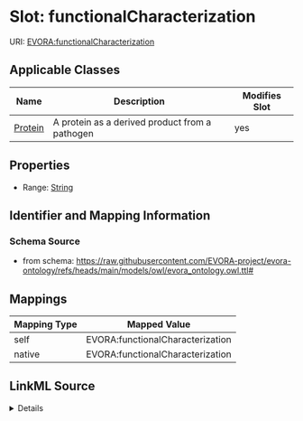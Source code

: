 

# Slot: functionalCharacterization



URI: [EVORA:functionalCharacterization](https://raw.githubusercontent.com/EVORA-project/evora-ontology/refs/heads/main/models/owl/evora_ontology.owl.ttl#functionalCharacterization)



<!-- no inheritance hierarchy -->





## Applicable Classes

| Name | Description | Modifies Slot |
| --- | --- | --- |
| [Protein](Protein.md) | A protein as a derived product from a pathogen |  yes  |







## Properties

* Range: [String](String.md)





## Identifier and Mapping Information







### Schema Source


* from schema: https://raw.githubusercontent.com/EVORA-project/evora-ontology/refs/heads/main/models/owl/evora_ontology.owl.ttl#




## Mappings

| Mapping Type | Mapped Value |
| ---  | ---  |
| self | EVORA:functionalCharacterization |
| native | EVORA:functionalCharacterization |




## LinkML Source

<details>
```yaml
name: functionalCharacterization
from_schema: https://raw.githubusercontent.com/EVORA-project/evora-ontology/refs/heads/main/models/owl/evora_ontology.owl.ttl#
rank: 1000
alias: functionalCharacterization
domain_of:
- Protein
range: string

```
</details>